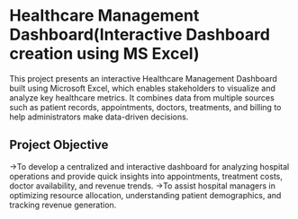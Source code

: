 # Healthcare Management Dashboard(Interactive Dashboard creation using MS Excel)
This project presents an interactive Healthcare Management Dashboard built using Microsoft Excel, which enables stakeholders to visualize and analyze key healthcare metrics. It combines data from multiple sources such as patient records, appointments, doctors, treatments, and billing to help administrators make data-driven decisions.

## Project Objective
->To develop a centralized and interactive dashboard for analyzing hospital operations and provide quick insights into appointments, treatment costs, doctor availability, and revenue trends.
->To assist hospital managers in optimizing resource allocation, understanding patient demographics, and tracking revenue generation.

